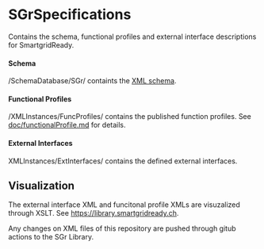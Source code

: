 # SGrSpecifications
Contains the schema, functional profiles and external interface descriptions for SmartgridReady.

#### Schema
/SchemaDatabase/SGr/ containts the [XML schema](doc/SGrSchema.md).

#### Functional Profiles
/XMLInstances/FuncProfiles/ contains the published function profiles.
See [doc/functionalProfile.md](doc/functionalProfile.md) for details.

#### External Interfaces
XMLInstances/ExtInterfaces/ contains the defined external interfaces.

## Visualization

The external interface XML and funcitonal profile XMLs are visuzalized through XSLT. 
See https://library.smartgridready.ch.

Any changes on XML files of this repository are pushed through gitub actions to the SGr Library.
